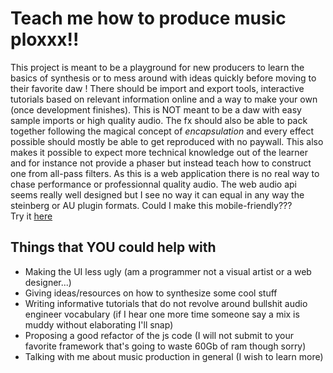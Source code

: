 # Teach me how to produce music ploxxx!!
This project is meant to be a playground for new producers to learn the basics of synthesis or to mess around with ideas quickly before moving to their favorite daw !
There should be import and export tools, interactive tutorials based on relevant information online and a way to make your own (once development finishes).
This is NOT meant to be a daw with easy sample imports or high quality audio.
The fx should also be able to pack together following the magical concept of *encapsulation* and every effect possible should mostly be able to get reproduced with no paywall.
This also makes it possible to expect more technical knowledge out of the learner and for instance not provide a phaser but instead teach how to construct one from all-pass filters.
As this is a web application there is no real way to chase performance or professionnal quality audio.
The web audio api seems really well designed but I see no way it can equal in any way the steinberg or AU plugin formats.
Could I make this mobile-friendly???\
Try it [here](https://hyperlan-git.github.io/plox/synth.html)

## Things that YOU could help with
- Making the UI less ugly (am a programmer not a visual artist or a web designer...)
- Giving ideas/resources on how to synthesize some cool stuff
- Writing informative tutorials that do not revolve around bullshit audio engineer vocabulary (if I hear one more time someone say a mix is muddy without elaborating I'll snap)
- Proposing a good refactor of the js code (I will not submit to your favorite framework that's going to waste 60Gb of ram though sorry)
- Talking with me about music production in general (I wish to learn more)